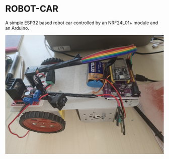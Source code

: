 # ROBOT-CAR

A simple ESP32 based robot car controlled by an NRF24L01+ module and an Arduino.

![ROBOT-CAR](resources/snap.jpg)